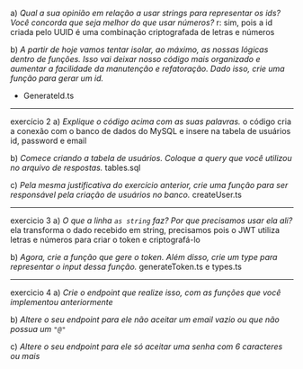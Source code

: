 
a) *Qual a sua opinião em relação a usar strings para representar os ids? Você concorda que seja melhor do que usar números?*
r: sim, pois a id criada pelo UUID é uma combinação criptografada de letras e números

b) *A partir de hoje vamos tentar isolar, ao máximo, as nossas lógicas dentro de funções. Isso vai deixar nosso código mais organizado e aumentar a facilidade da manutenção e refatoração. Dado isso, crie uma função para gerar um id.*

 - GenerateId.ts
 
-------------------------------------------------------

exercício 2
a) *Explique o código acima com as suas palavras.*
o código cria a conexão com o banco de dados do MySQL e insere na tabela de usuários id, password e email


b) *Comece criando a tabela de usuários. Coloque a query que você utilizou no arquivo de respostas.*
tables.sql

c) *Pela mesma justificativa do exercício anterior, crie uma função para ser responsável pela criação de usuários no banco.*
createUser.ts

----------------------------------------------------

exercicio 3
a) *O que a linha `as string` faz? Por que precisamos usar ela ali?*
ela transforma o dado recebido em string, precisamos pois o JWT utiliza letras e números para criar o token e criptografá-lo

b) *Agora, crie a função que gere o token. Além disso, crie um type  para representar o input dessa função.*
generateToken.ts e types.ts

------------------------------------------------------

exercicio 4 
a) *Crie o endpoint que realize isso, com as funções que você implementou anteriormente*

b) *Altere o seu endpoint para ele não aceitar um email vazio ou que não possua um `"@"`*

c) *Altere o seu endpoint para ele só aceitar uma senha com 6 caracteres ou mais*





